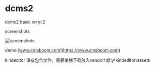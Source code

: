 dcms2
=====

dcms2 basic on yii2

screenshots

![screenshots](http://www.cmsboom.com/upload/post/201405/162804d3b1jxnoxmgi4oi1.png)

demo:[www.cmsboom.com](https://www.cmsboom.com)

kindeditor 没有包含文件，需要单独下载放入vendor\djfly\kindeditor\assets

